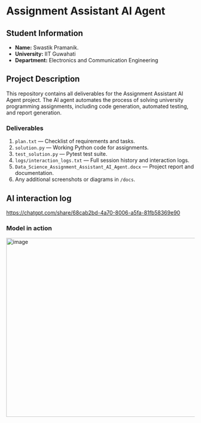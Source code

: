 # Assignment Assistant AI Agent

## Student Information
- **Name:** Swastik Pramanik.  
- **University:** IIT Guwahati
- **Department:** Electronics and Communication Engineering  

## Project Description
This repository contains all deliverables for the Assignment Assistant AI Agent project. The AI agent automates the process of solving university programming assignments, including code generation, automated testing, and report generation.  

### Deliverables
1. `plan.txt` — Checklist of requirements and tasks.  
2. `solution.py` — Working Python code for assignments.  
3. `test_solution.py` — Pytest test suite.  
4. `logs/interaction_logs.txt` — Full session history and interaction logs.  
5. `Data_Science_Assignment_Assistant_AI_Agent.docx` — Project report and documentation.  
6. Any additional screenshots or diagrams in `/docs`.

## AI interaction log
https://chatgpt.com/share/68cab2bd-4a70-8006-a5fa-81fb58369e90

### Model in action
<img width="1496" height="478" alt="image" src="https://github.com/user-attachments/assets/5f063d0c-2d9c-46d1-a903-62bafb0f6601" />
